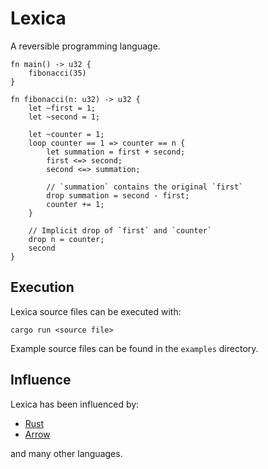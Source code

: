 # Lexica
A reversible programming language.

```lx
fn main() -> u32 {
	fibonacci(35)
}

fn fibonacci(n: u32) -> u32 {
	let ~first = 1;
	let ~second = 1;

	let ~counter = 1;
	loop counter == 1 => counter == n {
		let summation = first + second;
		first <=> second;
		second <=> summation;

		// `summation` contains the original `first`
		drop summation = second - first;
		counter += 1;
	}

	// Implicit drop of `first` and `counter`
	drop n = counter;
	second
}
```

## Execution
Lexica source files can be executed with:
```
cargo run <source file>
```
Example source files can be found in the `examples` directory.

## Influence
Lexica has been influenced by:
- [Rust](https://github.com/rust-lang/rust)
- [Arrow](https://etd.ohiolink.edu/!etd.send_file?accession=oberlin1443226400)

and many other languages.
